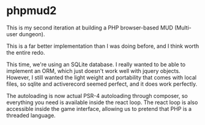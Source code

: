 # phpmud2
This is my second iteration at building a PHP browser-based MUD (Multi-user dungeon).

This is a far better implementation than I was doing before, and I think worth the entire redo. 

This time, we're using an SQLite database. I really wanted to be able to implement an ORM, which just doesn't work well with jquery objects. However, I still wanted the light weight and portability that comes with local files, so sqlite and activerecord seemed perfect, and it does work perfectly. 

The autoloading is now actual PSR-4 autoloading through composer, so everything you need is available inside the react loop.
The react loop is also accessible inside the game interface, allowing us to pretend that PHP is a threaded language.
